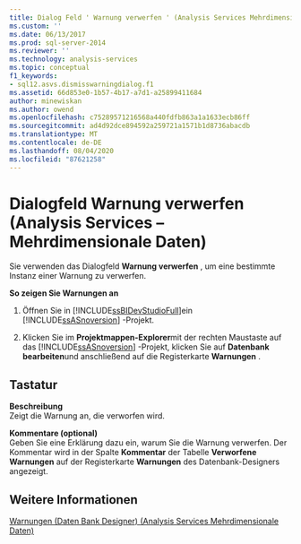 ```yaml
---
title: Dialog Feld ' Warnung verwerfen ' (Analysis Services Mehrdimensionale Daten) | Microsoft-Dokumentation
ms.custom: ''
ms.date: 06/13/2017
ms.prod: sql-server-2014
ms.reviewer: ''
ms.technology: analysis-services
ms.topic: conceptual
f1_keywords:
- sql12.asvs.dismisswarningdialog.f1
ms.assetid: 66d853e0-1b57-4b17-a7d1-a25899411684
author: minewiskan
ms.author: owend
ms.openlocfilehash: c75289571216568a440fdfb863a1a1633ecb86ff
ms.sourcegitcommit: ad4d92dce894592a259721a1571b1d8736abacdb
ms.translationtype: MT
ms.contentlocale: de-DE
ms.lasthandoff: 08/04/2020
ms.locfileid: "87621258"
---
```

# <a name="dismiss-warning-dialog-box-analysis-services---multidimensional-data"></a>Dialogfeld Warnung verwerfen (Analysis Services – Mehrdimensionale Daten)
  Sie verwenden das Dialogfeld **Warnung verwerfen** , um eine bestimmte Instanz einer Warnung zu verwerfen.  
  
 **So zeigen Sie Warnungen an**  
  
1.  Öffnen Sie in [!INCLUDE[ssBIDevStudioFull](../includes/ssbidevstudiofull-md.md)]ein [!INCLUDE[ssASnoversion](../includes/ssasnoversion-md.md)] -Projekt.  
  
2.  Klicken Sie im **Projektmappen-Explorer**mit der rechten Maustaste auf das [!INCLUDE[ssASnoversion](../includes/ssasnoversion-md.md)] -Projekt, klicken Sie auf **Datenbank bearbeiten**und anschließend auf die Registerkarte **Warnungen** .  
  
## <a name="options"></a>Tastatur  
 **Beschreibung**  
 Zeigt die Warnung an, die verworfen wird.  
  
 **Kommentare (optional)**  
 Geben Sie eine Erklärung dazu ein, warum Sie die Warnung verwerfen. Der Kommentar wird in der Spalte **Kommentar** der Tabelle **Verworfene Warnungen** auf der Registerkarte **Warnungen** des Datenbank-Designers angezeigt.  
  
## <a name="see-also"></a>Weitere Informationen  
 [Warnungen &#40;Daten Bank Designer&#41; &#40;Analysis Services Mehrdimensionale Daten&#41;](warnings-database-designer-analysis-services-multidimensional-data.md)  
  
  
